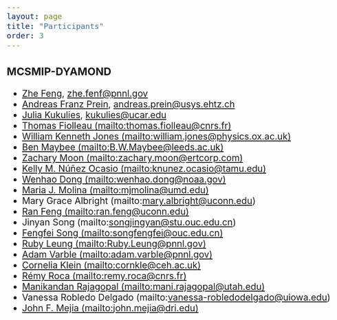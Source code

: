 ```yaml
---
layout: page
title: "Participants"
order: 3
---
```


<style>
  /* Increase font size for this page only */
  body {
    font-size: 21px; /* Adjust this value as needed */
  }

  /* Optionally, target specific elements */
  h1 {
    font-size: 2.5em;
  }

  p {
    font-size: 1.2em;
  }
</style>


### MCSMIP-DYAMOND
* [Zhe Feng](https://orcid.org/0000-0002-7540-9017), [zhe.fenf@pnnl.gov](mailto:zhe.feng@pnnl.gov)
* [Andreas Franz Prein](https://orcid.org/0000-0001-6250-179X), [andreas.prein@usys.ehtz.ch](mailto:andreas.prein@usys.ethz.ch)
* [Julia Kukulies](https://orcid.org/0000-0001-6084-0069), [kukulies@ucar.edu](mailto:kukulies@ucar.edu)
* [Thomas Fiolleau (mailto:thomas.fiolleau@cnrs.fr)](https://orcid.org/0000-0001-5902-1701) 
* [William Kenneth Jones (mailto:william.jones@physics.ox.ac.uk)](https://orcid.org/0000-0001-9786-3723)
* [Ben Maybee (mailto:B.W.Maybee@leeds.ac.uk)](https://orcid.org/0000-0001-7834-9489)
* [Zachary Moon (mailto:zachary.moon@ertcorp.com)](https://orcid.org/0000-0003-0019-0660)
* [Kelly M. Núñez Ocasio (mailto:knunez.ocasio@tamu.edu)](https://orcid.org/0000-0003-0473-9382)
* [Wenhao Dong (mailto:wenhao.dong@noaa.gov)](https://orcid.org/0000-0002-5662-5435)
* [Maria J. Molina (mailto:mjmolina@umd.edu)](https://orcid.org/0000-0001-8539-8916)
* Mary Grace Albright (mailto:mary.albright@uconn.edu)
* [Ran Feng (mailto:ran.feng@uconn.edu)](https://orcid.org/0000-0002-4433-4745)
* Jinyan Song (mailto:songjingyan@stu.ouc.edu.cn)
* [Fengfei Song (mailto:songfengfei@ouc.edu.cn)](https://orcid.org/0000-0002-3004-1749)
* [Ruby Leung (mailto:Ruby.Leung@pnnl.gov)](https://orcid.org/0000-0002-3221-9467)
* [Adam Varble (mailto:adam.varble@pnnl.gov)](https://orcid.org/0000-0001-5926-7154)
* [Cornelia Klein (mailto:cornkle@ceh.ac.uk)](https://orcid.org/0000-0001-6686-0458)
* [Rémy Roca (mailto:remy.roca@cnrs.fr)](https://orcid.org/0000-0003-1843-0204)
* [Manikandan Rajagopal (mailto:mani.rajagopal@utah.edu)](https://orcid.org/0000-0001-7915-0180)
* Vanessa Robledo Delgado (mailto:vanessa-robledodelgado@uiowa.edu)
* [John F. Mejia (mailto:john.mejia@dri.edu)](https://orcid.org/0000-0001-6727-5541)

